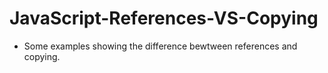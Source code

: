 # JavaScript-References-VS-Copying

- Some examples showing the difference bewtween references and copying.
